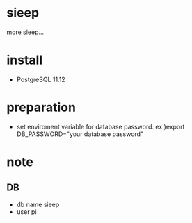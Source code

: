# sieep
more sleep...

# install
- PostgreSQL 11.12

# preparation
- set enviroment variable for database password.
    ex.)export DB_PASSWORD="your database password"

# note
## DB
- db name sieep
- user pi